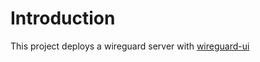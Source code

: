 
# Introduction
This project deploys a wireguard server with [wireguard-ui](https://github.com/ngoduykhanh/wireguard-ui)
